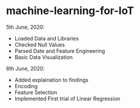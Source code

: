 # machine-learning-for-IoT

5th June, 2020:
- Loaded Data and Libraries
- Checked Null Values
- Parsed Date and Feature Engineering
- Basic Data Visualization

6th June, 2020:
- Added explaination to findings
- Encoding
- Feature Selection
- Implemented First trial of Linear Regression
